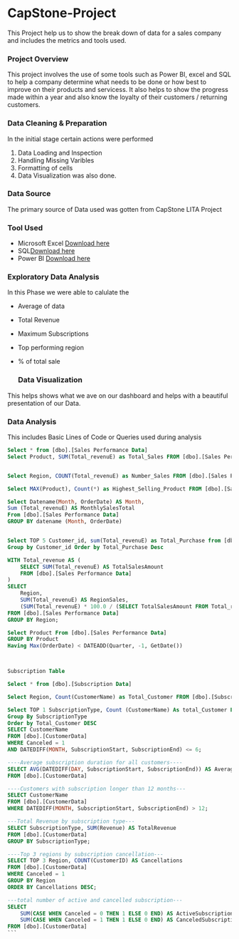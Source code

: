 # CapStone-Project
This Project help us to show the break down of data for a sales company and includes the metrics and tools used.

### Project Overview
This project involves the use of some tools such as Power BI, excel and SQL to help a company determine what needs to be done or how best to improve on their products and servicess. It also helps to show the progress made within a year and also know the loyalty of their customers / returning customers.

### Data Cleaning & Preparation
In the initial stage certain actions were performed
1. Data Loading and Inspection
2. Handling Missing Varibles
3. Formatting of cells
4. Data Visualization was also done.

### Data Source
The primary source of Data used was gotten from CapStone LITA Project

### Tool Used
- Microsoft Excel [Download here](https://www.microsoft.com/en-us/microsoft-365/excel?ocid=ORSEARCH_Bing&msockid=04bff806b0a966640250ed20b10567a6)
- SQL[Download here](https://www.bing.com/search?q=microsoft+sql+server+download&filters=dtbk:%22MCFjZ192NV9kb3dubG9hZCFjZ192NV9kb3dubG9hZCFkODhhZWI3ZC00ZTViLTNjOWItMTkwMC0zOTNlNmQ1ZmNmNGU%3d%22+sid:%22d88aeb7d-4e5b-3c9b-1900-393e6d5fcf4e%22&FORM=DEPNAV)
- Power BI [Download here](https://www.microsoft.com/en-us/power-platform/products/power-bi/downloads?msockid=04bff806b0a966640250ed20b10567a6)

### Exploratory Data Analysis
In this Phase we were able to calulate the
- Average of data
- Total Revenue
- Maximum Subscriptions
- Top performing region
- % of total sale

  ### Data Visualization
This helps shows what we ave on our dashboard and helps with a beautiful presentation of our Data.


### Data Analysis
This includes Basic Lines of Code or Queries used during analysis
~~~SQL
Select * from [dbo].[Sales Performance Data]
Select Product, SUM(Total_revenuE) as Total_Sales FROM [dbo].[Sales Performance Data] GROUP BY Product


Select Region, COUNT(Total_revenuE) as Number_Sales FROM [dbo].[Sales Performance Data] GROUP BY Region

Select MAX(Product), Count(*) as Highest_Selling_Product FROM [dbo].[Sales Performance Data]

Select Datename(Month, OrderDate) AS Month,
Sum (Total_revenuE) AS MonthlySalesTotal
From [dbo].[Sales Performance Data]
GROUP BY datename (Month, OrderDate)


Select TOP 5 Customer_id, sum(Total_revenuE) as Total_Purchase from [dbo].[Sales Performance Data]
Group by Customer_id Order by Total_Purchase Desc

WITH Total_revenue AS (
    SELECT SUM(Total_revenuE) AS TotalSalesAmount
    FROM [dbo].[Sales Performance Data]
)
SELECT
    Region,
    SUM(Total_revenuE) AS RegionSales,
    (SUM(Total_revenuE) * 100.0 / (SELECT TotalSalesAmount FROM Total_revenuE)) AS PercentageContribution
FROM [dbo].[Sales Performance Data]
GROUP BY Region;

Select Product From [dbo].[Sales Performance Data]
GROUP BY Product
Having Max(OrderDate) < DATEADD(Quarter, -1, GetDate())



Subscription Table

Select * from [dbo].[Subscription Data]

Select Region, Count(CustomerName) as Total_Customer FROM [dbo].[Subscription Data] GROUP BY Region

Select TOP 1 SubscriptionType, Count (CustomerName) As total_Customer From [dbo].[Subscription Data]
Group By SubscriptionType
Order by Total_Customer DESC
SELECT CustomerName
FROM [dbo].[CustomerData]
WHERE Canceled = 1
AND DATEDIFF(MONTH, SubscriptionStart, SubscriptionEnd) <= 6;

----Average subscription duration for all customers----
SELECT AVG(DATEDIFF(DAY, SubscriptionStart, SubscriptionEnd)) AS AverageSubscriptionDuration
FROM [dbo].[CustomerData]

----Customers with subscription longer than 12 months---
SELECT CustomerName
FROM [dbo].[CustomerData]
WHERE DATEDIFF(MONTH, SubscriptionStart, SubscriptionEnd) > 12;

---Total Revenue by subscription type---
SELECT SubscriptionType, SUM(Revenue) AS TotalRevenue
FROM [dbo].[CustomerData]
GROUP BY SubscriptionType;

----Top 3 regions by subscription cancellation---
SELECT TOP 3 Region, COUNT(CustomerID) AS Cancellations
FROM [dbo].[CustomerData]
WHERE Canceled = 1
GROUP BY Region
ORDER BY Cancellations DESC;

---total number of active and cancelled subscription---
SELECT
    SUM(CASE WHEN Canceled = 0 THEN 1 ELSE 0 END) AS ActiveSubscriptions,
    SUM(CASE WHEN Canceled = 1 THEN 1 ELSE 0 END) AS CanceledSubscriptions
FROM [dbo].[CustomerData]
```


